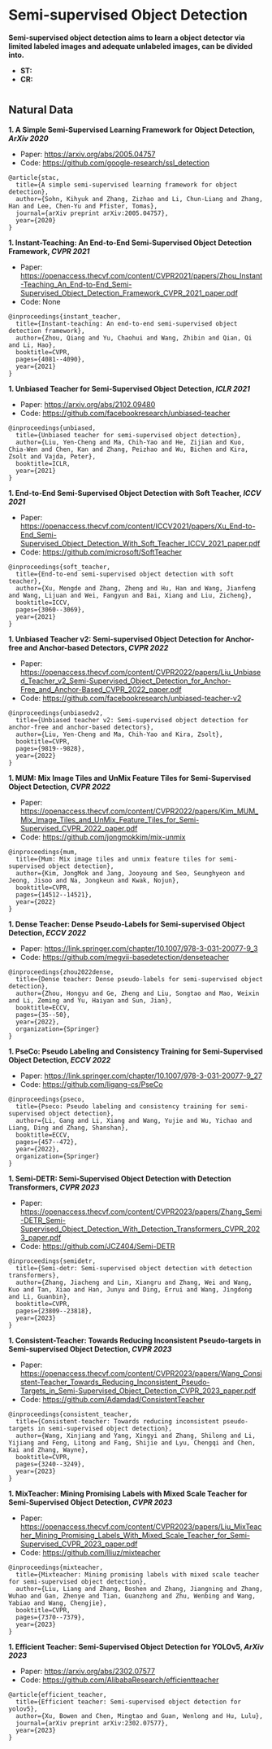 # Semi-supervised Object Detection

**Semi-supervised object detection aims to learn a object detector via limited labeled images and adequate unlabeled images, can be divided into.**
- **ST:** 
- **CR:** 
#

## Natural Data

**1. A Simple Semi-Supervised Learning Framework for Object Detection, _ArXiv 2020_**
- Paper: https://arxiv.org/abs/2005.04757
- Code: https://github.com/google-research/ssl_detection
```
@article{stac,
  title={A simple semi-supervised learning framework for object detection},
  author={Sohn, Kihyuk and Zhang, Zizhao and Li, Chun-Liang and Zhang, Han and Lee, Chen-Yu and Pfister, Tomas},
  journal={arXiv preprint arXiv:2005.04757},
  year={2020}
}
```

**1. Instant-Teaching: An End-to-End Semi-Supervised Object Detection Framework, _CVPR 2021_**
- Paper: https://openaccess.thecvf.com/content/CVPR2021/papers/Zhou_Instant-Teaching_An_End-to-End_Semi-Supervised_Object_Detection_Framework_CVPR_2021_paper.pdf
- Code: None
```
@inproceedings{instant_teacher,
  title={Instant-teaching: An end-to-end semi-supervised object detection framework},
  author={Zhou, Qiang and Yu, Chaohui and Wang, Zhibin and Qian, Qi and Li, Hao},
  booktitle=CVPR,
  pages={4081--4090},
  year={2021}
}
```

**1. Unbiased Teacher for Semi-Supervised Object Detection, _ICLR 2021_**
- Paper: https://arxiv.org/abs/2102.09480
- Code: https://github.com/facebookresearch/unbiased-teacher
```
@inproceedings{unbiased,
  title={Unbiased teacher for semi-supervised object detection},
  author={Liu, Yen-Cheng and Ma, Chih-Yao and He, Zijian and Kuo, Chia-Wen and Chen, Kan and Zhang, Peizhao and Wu, Bichen and Kira, Zsolt and Vajda, Peter},
  booktitle=ICLR,
  year={2021}
}
```

**1. End-to-End Semi-Supervised Object Detection with Soft Teacher, _ICCV 2021_**
- Paper: https://openaccess.thecvf.com/content/ICCV2021/papers/Xu_End-to-End_Semi-Supervised_Object_Detection_With_Soft_Teacher_ICCV_2021_paper.pdf
- Code: https://github.com/microsoft/SoftTeacher
```
@inproceedings{soft_teacher,
  title={End-to-end semi-supervised object detection with soft teacher},
  author={Xu, Mengde and Zhang, Zheng and Hu, Han and Wang, Jianfeng and Wang, Lijuan and Wei, Fangyun and Bai, Xiang and Liu, Zicheng},
  booktitle=ICCV,
  pages={3060--3069},
  year={2021}
}
```

**1. Unbiased Teacher v2: Semi-supervised Object Detection for Anchor-free and Anchor-based Detectors, _CVPR 2022_**
- Paper: https://openaccess.thecvf.com/content/CVPR2022/papers/Liu_Unbiased_Teacher_v2_Semi-Supervised_Object_Detection_for_Anchor-Free_and_Anchor-Based_CVPR_2022_paper.pdf
- Code: https://github.com/facebookresearch/unbiased-teacher-v2
```
@inproceedings{unbiasedv2,
  title={Unbiased teacher v2: Semi-supervised object detection for anchor-free and anchor-based detectors},
  author={Liu, Yen-Cheng and Ma, Chih-Yao and Kira, Zsolt},
  booktitle=CVPR,
  pages={9819--9828},
  year={2022}
}
```

**1. MUM: Mix Image Tiles and UnMix Feature Tiles for Semi-Supervised Object Detection, _CVPR 2022_**
- Paper: https://openaccess.thecvf.com/content/CVPR2022/papers/Kim_MUM_Mix_Image_Tiles_and_UnMix_Feature_Tiles_for_Semi-Supervised_CVPR_2022_paper.pdf
- Code: https://github.com/jongmokkim/mix-unmix
```
@inproceedings{mum,
  title={Mum: Mix image tiles and unmix feature tiles for semi-supervised object detection},
  author={Kim, JongMok and Jang, Jooyoung and Seo, Seunghyeon and Jeong, Jisoo and Na, Jongkeun and Kwak, Nojun},
  booktitle=CVPR,
  pages={14512--14521},
  year={2022}
}
```

**1. Dense Teacher: Dense Pseudo-Labels for Semi-supervised Object Detection, _ECCV 2022_**
- Paper: https://link.springer.com/chapter/10.1007/978-3-031-20077-9_3
- Code: https://github.com/megvii-basedetection/denseteacher
```
@inproceedings{zhou2022dense,
  title={Dense teacher: Dense pseudo-labels for semi-supervised object detection},
  author={Zhou, Hongyu and Ge, Zheng and Liu, Songtao and Mao, Weixin and Li, Zeming and Yu, Haiyan and Sun, Jian},
  booktitle=ECCV,
  pages={35--50},
  year={2022},
  organization={Springer}
}
```

**1. PseCo: Pseudo Labeling and Consistency Training for Semi-Supervised Object Detection, _ECCV 2022_**
- Paper: https://link.springer.com/chapter/10.1007/978-3-031-20077-9_27
- Code: https://github.com/ligang-cs/PseCo
```
@inproceedings{pseco,
  title={Pseco: Pseudo labeling and consistency training for semi-supervised object detection},
  author={Li, Gang and Li, Xiang and Wang, Yujie and Wu, Yichao and Liang, Ding and Zhang, Shanshan},
  booktitle=ECCV,
  pages={457--472},
  year={2022},
  organization={Springer}
}
```

**1. Semi-DETR: Semi-Supervised Object Detection with Detection Transformers, _CVPR 2023_**
- Paper: https://openaccess.thecvf.com/content/CVPR2023/papers/Zhang_Semi-DETR_Semi-Supervised_Object_Detection_With_Detection_Transformers_CVPR_2023_paper.pdf
- Code: https://github.com/JCZ404/Semi-DETR
```
@inproceedings{semidetr,
  title={Semi-detr: Semi-supervised object detection with detection transformers},
  author={Zhang, Jiacheng and Lin, Xiangru and Zhang, Wei and Wang, Kuo and Tan, Xiao and Han, Junyu and Ding, Errui and Wang, Jingdong and Li, Guanbin},
  booktitle=CVPR,
  pages={23809--23818},
  year={2023}
}
```

**1. Consistent-Teacher: Towards Reducing Inconsistent Pseudo-targets in Semi-supervised Object Detection, _CVPR 2023_**
- Paper: https://openaccess.thecvf.com/content/CVPR2023/papers/Wang_Consistent-Teacher_Towards_Reducing_Inconsistent_Pseudo-Targets_in_Semi-Supervised_Object_Detection_CVPR_2023_paper.pdf
- Code: https://github.com/Adamdad/ConsistentTeacher
```
@inproceedings{consistent_teacher,
  title={Consistent-teacher: Towards reducing inconsistent pseudo-targets in semi-supervised object detection},
  author={Wang, Xinjiang and Yang, Xingyi and Zhang, Shilong and Li, Yijiang and Feng, Litong and Fang, Shijie and Lyu, Chengqi and Chen, Kai and Zhang, Wayne},
  booktitle=CVPR,
  pages={3240--3249},
  year={2023}
}
```

**1. MixTeacher: Mining Promising Labels with Mixed Scale Teacher for Semi-Supervised Object Detection, _CVPR 2023_**
- Paper: https://openaccess.thecvf.com/content/CVPR2023/papers/Liu_MixTeacher_Mining_Promising_Labels_With_Mixed_Scale_Teacher_for_Semi-Supervised_CVPR_2023_paper.pdf
- Code: https://github.com/lliuz/mixteacher
```
@inproceedings{mixteacher,
  title={Mixteacher: Mining promising labels with mixed scale teacher for semi-supervised object detection},
  author={Liu, Liang and Zhang, Boshen and Zhang, Jiangning and Zhang, Wuhao and Gan, Zhenye and Tian, Guanzhong and Zhu, Wenbing and Wang, Yabiao and Wang, Chengjie},
  booktitle=CVPR,
  pages={7370--7379},
  year={2023}
}
```

**1. Efficient Teacher: Semi-Supervised Object Detection for YOLOv5, _ArXiv 2023_**
- Paper: https://arxiv.org/abs/2302.07577
- Code: https://github.com/AlibabaResearch/efficientteacher
```
@article{efficient_teacher,
  title={Efficient teacher: Semi-supervised object detection for yolov5},
  author={Xu, Bowen and Chen, Mingtao and Guan, Wenlong and Hu, Lulu},
  journal={arXiv preprint arXiv:2302.07577},
  year={2023}
}
```

